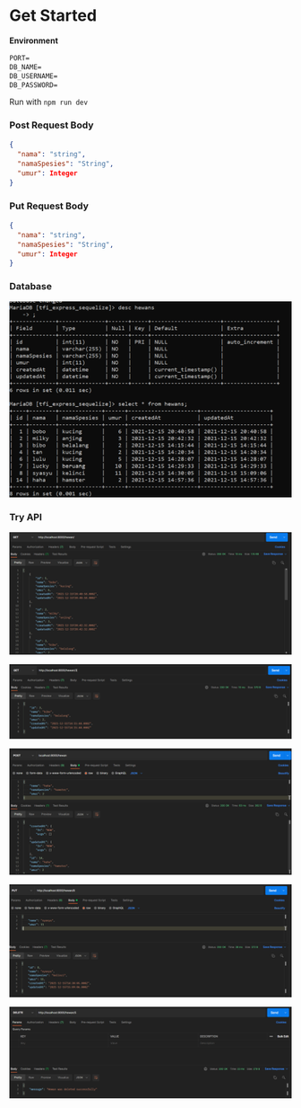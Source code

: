 # Get Started

**Environment**
```
PORT=
DB_NAME=
DB_USERNAME=
DB_PASSWORD=
```

Run with `npm run dev`

### Post Request Body
```json
{
  "nama": "string",
  "namaSpesies": "String",
  "umur": Integer
}
```

### Put Request Body
```json
{
  "nama": "string",
  "namaSpesies": "String",
  "umur": Integer
}
```

### Database
![Database](./assets/database.png)


### Try API
![Get All](./assets/get.png)

![Get By ID](./assets/getbyid.png)

![Post](./assets/post.png)

![Put](./assets/put.png)

![Delete](./assets/delete.png)